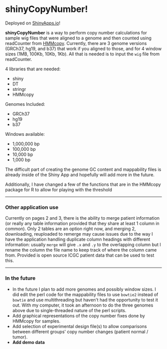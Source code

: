 # shinyCopyNumber!
Deployed on [ShinyApps.io](https://acsoupir.shinyapps.io/copynumbershiny/)!

**shinyCopyNumber** is a way to perform copy number calculations for sample wig files that were aligned to a genome and then counted using readCounter from [HMMcopy](https://github.com/shahcompbio/HMMcopy). Currently, there are 3 genome versions (GRCh37, hg19, and b37) that work if you aligned to those, and for 4 window sizes (1MB, 100Kb, 10Kb, 1Kb). All that is needed is to input the `wig` file from readCounter.

4 libraries that are needed:
* shiny
* DT
* stringr
* HMMcopy

Genomes Included:
* GRCh37
* hg19
* b37

Windows available:
* 1,000,000 bp
* 100,000 bp
* 10,000 bp
* 1,000 bp

The difficult part of creating the genome GC content and mappability files is already inside of the Shiny App and hopefully will add more in the future.

Additionally, I have changed a few of the functions that are in the HMMcopy package for R to allow for playing with the threshold

___

### Other application use
Currently on pages 2 and 3, there is the ability to merge patient information (or really any table information provided that they share at least 1 column in common). Only 2 tables are an option right now, and merging 2, downloading, reuploaded to remerge may cause issues due to the way I have the application handling duplicate column headings with different information: usually `merge` will give `.x` and `.y` to the overlapping column but I rename the column the file name to keep track of where the column came from. Provided is open source ICGC patient data that can be used to test this.

___

### In the future
* In the future I plan to add more genomes and possibly window sizes. I did edit the perl code for the mappability files to use `bowtie2` instead of `bowtie` and use multithreading but haven't had the opportunity to test it out. With my computer, it took an afternoon to do the three genomes above due to single-threaded nature of the perl scripts.
* Add graphical representations of the copy number fixes done by HMMcopy for samples.
* Add selection of experimental design file(s) to allow comparisons between different groups' copy number changes (patient normal / tumor).
* **Add demo data**
